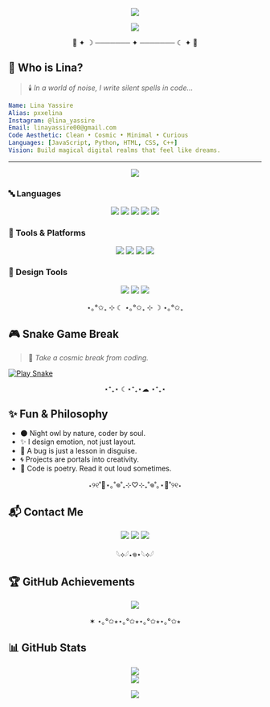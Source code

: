 <!-- 🌌 Cosmic Header -->
<p align="center">
  <img src="https://capsule-render.vercel.app/api?type=waving&color=8be9fd&height=200&section=header&text=Lina%20Yassire%20%7C%20pxxelina&fontSize=40&fontColor=ffffff" />
</p>

<!-- 💬 Typing Banner -->
<p align="center">
  <img src="https://readme-typing-svg.demolab.com?font=Fira+Code&weight=500&size=22&pause=1000&color=8BE9FD&center=true&vCenter=true&multiline=true&width=600&lines=Code+Artist+%7C+Tech+Alchemist+%7C+Digital+Dreamer;Creating+Magic+with+Pixels+and+Logic..." />
</p>

<!-- ✦ Divider -->
<p align="center">🌙 ✦ ☽ ─────── ✦ ─────── ☾ ✦ 🌙</p>

## 🌌 Who is Lina?

> 🕯️ *In a world of noise, I write silent spells in code...*

```yaml
Name: Lina Yassire
Alias: pxxelina
Instagram: @lina_yassire
Email: linayassire00@gmail.com
Code Aesthetic: Clean • Cosmic • Minimal • Curious
Languages: [JavaScript, Python, HTML, CSS, C++]
Vision: Build magical digital realms that feel like dreams.
```

---

<!-- 🧰 Toolbox Banner -->
<p align="center">
  <img src="https://img.shields.io/badge/-🧰%20My%20Toolbox-8be9fd?style=for-the-badge&logo=toolset" />
</p>

### 🔤 Languages
<p align="center">
  <img src="https://img.shields.io/badge/JavaScript-%23f7df1e?style=for-the-badge&logo=javascript&logoColor=black" />
  <img src="https://img.shields.io/badge/Python-%2314354c?style=for-the-badge&logo=python&logoColor=white" />
  <img src="https://img.shields.io/badge/HTML5-%23e34f26?style=for-the-badge&logo=html5&logoColor=white" />
  <img src="https://img.shields.io/badge/CSS3-%231572b6?style=for-the-badge&logo=css3&logoColor=white" />
  <img src="https://img.shields.io/badge/C++-%2300599C?style=for-the-badge&logo=c%2B%2B&logoColor=white" />
</p>

### 🧪 Tools & Platforms
<p align="center">
  <img src="https://img.shields.io/badge/VS%20Code-%23007ACC?style=for-the-badge&logo=visual-studio-code&logoColor=white" />
  <img src="https://img.shields.io/badge/GitHub-%23121011?style=for-the-badge&logo=github&logoColor=white" />
  <img src="https://img.shields.io/badge/Linux-%23FCC624?style=for-the-badge&logo=linux&logoColor=black" />
  <img src="https://img.shields.io/badge/Markdown-%23000000?style=for-the-badge&logo=markdown&logoColor=white" />
</p>

### 🎨 Design Tools
<p align="center">
  <img src="https://img.shields.io/badge/Figma-%23000000?style=for-the-badge&logo=figma&logoColor=white" />
  <img src="https://img.shields.io/badge/Blender-%23f5792a?style=for-the-badge&logo=blender&logoColor=white" />
  <img src="https://img.shields.io/badge/Canva-%2300c4cc?style=for-the-badge&logo=canva&logoColor=white" />
</p>

<!-- ✦ Divider -->
<p align="center">⋆｡°✩₊ ⊹ ☾ ⋆｡°✩₊ ⊹ ☽ ⋆｡°✩₊</p>

## 🎮 Snake Game Break

> 🐍 *Take a cosmic break from coding.*

[![Play Snake](https://img.shields.io/badge/-🎮%20Play%20Snake%20Game-8be9fd?style=for-the-badge&logo=ghost)](https://snake-game-pixelina.vercel.app)

<!-- ✦ Divider -->
<p align="center">⋆⁺₊⋆ ☾⋆⁺₊⋆☁︎ ⋆⁺₊⋆</p>

## ✨ Fun & Philosophy

- 🌑 Night owl by nature, coder by soul.
- ✨ I design emotion, not just layout.
- 🧩 A bug is just a lesson in disguise.
- 🌀 Projects are portals into creativity.
- 🧠 Code is poetry. Read it out loud sometimes.

<!-- ✦ Divider -->
<p align="center">⋆୨୧˚🌙⋆｡˚𖦹˚₊⊹♡⊹₊˚𖦹˚｡⋆🌙˚୨୧⋆</p>

## 📬 Contact Me

<p align="center">
  <a href="https://github.com/pxxelina"><img src="https://img.shields.io/badge/GitHub-pxxelina-8be9fd?style=for-the-badge&logo=github" /></a>
  <a href="https://instagram.com/lina_yassire"><img src="https://img.shields.io/badge/Instagram-@lina__yassire-8be9fd?style=for-the-badge&logo=instagram" /></a>
  <a href="mailto:linayassire00@gmail.com"><img src="https://img.shields.io/badge/Email-linayassire00@gmail.com-8be9fd?style=for-the-badge&logo=gmail" /></a>
</p>

<!-- ✦ Divider -->
<p align="center">𓆩⟡𓆪⋆𖦹⋆𓆩⟡𓆪</p>

## 🏆 GitHub Achievements

<p align="center">
  <img src="https://github-profile-trophy.vercel.app/?username=pxxelina&theme=dracula&no-frame=true&title=Stars,Followers,Commits,Repositories" />
</p>

<!-- ✦ Divider -->
<p align="center">✶ ⋆｡°✩⭒⋆｡°✩⭒⋆｡°✩⭒⋆｡°✩⭒</p>

## 📊 GitHub Stats

<p align="center">
  <img src="https://github-readme-stats.vercel.app/api?username=pxxelina&show_icons=true&theme=tokyonight&hide_border=true&count_private=true" />
  <br/>
  <img src="https://github-readme-stats.vercel.app/api/top-langs/?username=pxxelina&layout=compact&theme=tokyonight&hide_border=true" />
</p>

<!-- ✦ Final Footer -->
<p align="center">
  <img src="https://capsule-render.vercel.app/api?type=waving&color=8be9fd&height=120&section=footer"/>
</p>








